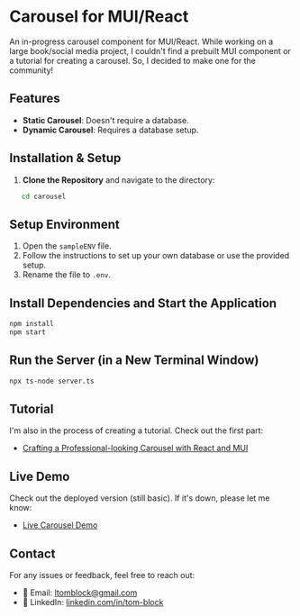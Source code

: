 # Carousel for MUI/React

An in-progress carousel component for MUI/React. While working on a large book/social media project, I couldn't find a prebuilt MUI component or a tutorial for creating a carousel. So, I decided to make one for the community!

## Features

- **Static Carousel**: Doesn't require a database.
- **Dynamic Carousel**: Requires a database setup.

## Installation & Setup

1. **Clone the Repository** and navigate to the directory:

```bash
   cd carousel
 ```
## Setup Environment

1. Open the `sampleENV` file.
2. Follow the instructions to set up your own database or use the provided setup.
3. Rename the file to `.env`.

## Install Dependencies and Start the Application

```bash
npm install
npm start
```
## Run the Server (in a New Terminal Window)

```bash
npx ts-node server.ts
```
## Tutorial

I'm also in the process of creating a tutorial. Check out the first part:
- [Crafting a Professional-looking Carousel with React and MUI](https://medium.com/@ltomblock/crafting-a-professional-looking-carousel-with-react-and-mui-746a86af0ab0)

## Live Demo

Check out the deployed version (still basic). If it's down, please let me know:
- [Live Carousel Demo](http://3.128.189.242:3000/)

## Contact

For any issues or feedback, feel free to reach out:
- 📧 Email: [ltomblock@gmail.com](mailto:ltomblock@gmail.com)
- 🤝 LinkedIn: [linkedin.com/in/tom-block](https://www.linkedin.com/in/tom-block/)
